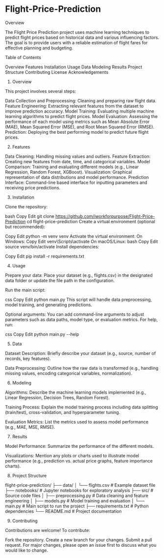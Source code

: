 # Flight-Price-Prediction

Overview

The Flight Price Prediction project uses machine learning techniques to predict flight prices based on historical data and various influencing factors. The goal is to provide users with a reliable estimation of flight fares for effective planning and budgeting.

Table of Contents

Overview
Features
Installation
Usage
Data
Modeling
Results
Project Structure
Contributing
License
Acknowledgements

1. Overview

This project involves several steps:

Data Collection and Preprocessing: Cleaning and preparing raw flight data.
Feature Engineering: Extracting relevant features from the dataset to improve prediction accuracy.
Model Training: Evaluating multiple machine learning algorithms to predict flight prices.
Model Evaluation: Assessing the performance of each model using metrics such as Mean Absolute Error (MAE), Mean Squared Error (MSE), and Root Mean Squared Error (RMSE).
Prediction: Deploying the best performing model to predict future flight prices.

2. Features

Data Cleaning: Handling missing values and outliers.
Feature Extraction: Creating new features from date, time, and categorical variables.
Model Comparison: Training and evaluating different models (e.g., Linear Regression, Random Forest, XGBoost).
Visualization: Graphical representation of data distributions and model performance.
Prediction Interface: Command-line based interface for inputting parameters and receiving price predictions.

3. Installation

Clone the repository:

bash
Copy
Edit
git clone https://github.com/iworkforpurpose/Flight-Price-Prediction
cd flight-price-prediction
Create a virtual environment (optional but recommended):

Copy
Edit
python -m venv venv
Activate the virtual environment:
On Windows:
Copy
Edit
venv\Scripts\activate
On macOS/Linux:
bash
Copy
Edit
source venv/bin/activate
Install dependencies:

Copy
Edit
pip install -r requirements.txt

4. Usage

Prepare your data:
Place your dataset (e.g., flights.csv) in the designated data folder or update the file path in the configuration.

Run the main script:

css
Copy
Edit
python main.py
This script will handle data preprocessing, model training, and generating predictions.

Optional arguments:
You can add command-line arguments to adjust parameters such as data paths, model type, or evaluation metrics. For help, run:

css
Copy
Edit
python main.py --help

5. Data

Dataset Description:
Briefly describe your dataset (e.g., source, number of records, key features).

Data Preprocessing:
Outline how the raw data is transformed (e.g., handling missing values, encoding categorical variables, normalization).

6. Modeling

Algorithms:
Describe the machine learning models implemented (e.g., Linear Regression, Decision Trees, Random Forest).

Training Process:
Explain the model training process including data splitting (train/test), cross-validation, and hyperparameter tuning.

Evaluation Metrics:
List the metrics used to assess model performance (e.g., MAE, MSE, RMSE).

7. Results

Model Performance:
Summarize the performance of the different models.

Visualizations:
Mention any plots or charts used to illustrate model performance (e.g., prediction vs. actual price graphs, feature importance charts).

8. Project Structure

flight-price-prediction/
├── data/
│   └── flights.csv        # Example dataset file
├── notebooks/             # Jupyter notebooks for exploratory analysis
├── src/                   # Source code files
│   ├── preprocessing.py   # Data cleaning and feature engineering
│   ├── models.py          # Model training and evaluation
│   └── main.py            # Main script to run the project
├── requirements.txt       # Python dependencies
└── README.md              # Project documentation

9. Contributing

Contributions are welcome! To contribute:

Fork the repository.
Create a new branch for your changes.
Submit a pull request.
For major changes, please open an issue first to discuss what you would like to change.
